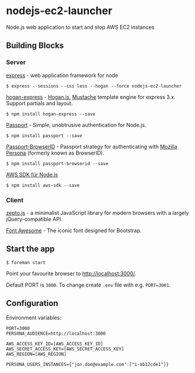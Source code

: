 # nodejs-ec2-launcher

Node.js web application to start and stop AWS EC2 instances

## Building Blocks

### Server

[express](http://expressjs.com/) - web application framework for node 

    $ express --sessions --css less --hogan --force nodejs-ec2-launcher

[hogan-express](https://npmjs.org/package/hogan-express) - [Hogan.js](http://twitter.github.io/hogan.js/),  [Mustache](http://mustache.github.io/) template engine for express 3.x. Support partials and layout.

    $ npm install hogan-express --save

[Passport](http://passportjs.org/) - Simple, unobtrusive authentication for Node.js.

    $ npm install passport --save

[Passport-BrowserID](https://github.com/jaredhanson/passport-browserid) - Passport strategy for authenticating with [Mozilla Persona](https://login.persona.org/) (formerly known as BrowserID).

    $ npm install passport-browserid --save

[AWS SDK für Node.js](https://aws.amazon.com/de/sdkfornodejs/)

    $ npm install aws-sdk --save

### Client

[zepto.js](http://zeptojs.com/) - a minimalist JavaScript library for modern browsers with a largely jQuery-compatible API. 

[Font Awesome](http://fortawesome.github.io/Font-Awesome/) - The iconic font designed for Bootstrap.

## Start the app

    $ foreman start

Point your favourite browser to [http://localhost:3000/](http://localhost:3000/).

Default PORT is `3000`. To change create `.env` file with e.g. `PORT=3001`.

## Configuration

Environment variables:

    PORT=3000
    PERSONA_AUDIENCE=http://localhost:3000

    AWS_ACCESS_KEY_ID=[AWS_ACCESS_KEY_ID]
    AWS_SECRET_ACCESS_KEY=[AWS_SECRET_ACCESS_KEY]
    AWS_REGION=[AWS_REGION]

    PERSONA_USERS_INSTANCES={"jon.doe@example.com":["i-ab12cde1"]}
